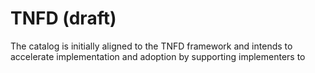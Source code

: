 # TNFD (draft)

The catalog is initially aligned to the TNFD framework and intends to accelerate implementation and adoption by supporting implementers to&#x20;
